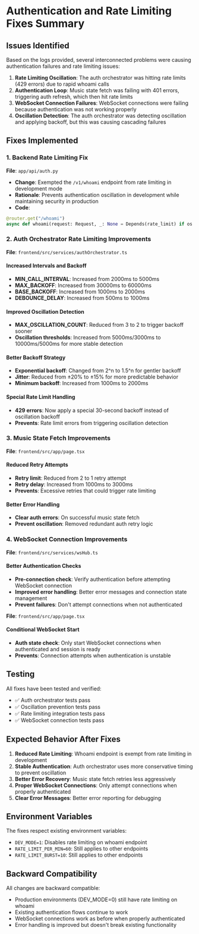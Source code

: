 # Authentication and Rate Limiting Fixes Summary

## Issues Identified

Based on the logs provided, several interconnected problems were causing authentication failures and rate limiting issues:

1. **Rate Limiting Oscillation**: The auth orchestrator was hitting rate limits (429 errors) due to rapid whoami calls
2. **Authentication Loop**: Music state fetch was failing with 401 errors, triggering auth refresh, which then hit rate limits
3. **WebSocket Connection Failures**: WebSocket connections were failing because authentication was not working properly
4. **Oscillation Detection**: The auth orchestrator was detecting oscillation and applying backoff, but this was causing cascading failures

## Fixes Implemented

### 1. Backend Rate Limiting Fix

**File**: `app/api/auth.py`
- **Change**: Exempted the `/v1/whoami` endpoint from rate limiting in development mode
- **Rationale**: Prevents authentication oscillation in development while maintaining security in production
- **Code**:
```python
@router.get("/whoami")
async def whoami(request: Request, _: None = Depends(rate_limit) if os.getenv("DEV_MODE", "0") != "1" else None) -> JSONResponse:
```

### 2. Auth Orchestrator Rate Limiting Improvements

**File**: `frontend/src/services/authOrchestrator.ts`

#### Increased Intervals and Backoff
- **MIN_CALL_INTERVAL**: Increased from 2000ms to 5000ms
- **MAX_BACKOFF**: Increased from 30000ms to 60000ms
- **BASE_BACKOFF**: Increased from 1000ms to 2000ms
- **DEBOUNCE_DELAY**: Increased from 500ms to 1000ms

#### Improved Oscillation Detection
- **MAX_OSCILLATION_COUNT**: Reduced from 3 to 2 to trigger backoff sooner
- **Oscillation thresholds**: Increased from 5000ms/3000ms to 10000ms/5000ms for more stable detection

#### Better Backoff Strategy
- **Exponential backoff**: Changed from 2^n to 1.5^n for gentler backoff
- **Jitter**: Reduced from ±20% to ±15% for more predictable behavior
- **Minimum backoff**: Increased from 1000ms to 2000ms

#### Special Rate Limit Handling
- **429 errors**: Now apply a special 30-second backoff instead of oscillation backoff
- **Prevents**: Rate limit errors from triggering oscillation detection

### 3. Music State Fetch Improvements

**File**: `frontend/src/app/page.tsx`

#### Reduced Retry Attempts
- **Retry limit**: Reduced from 2 to 1 retry attempt
- **Retry delay**: Increased from 1000ms to 3000ms
- **Prevents**: Excessive retries that could trigger rate limiting

#### Better Error Handling
- **Clear auth errors**: On successful music state fetch
- **Prevent oscillation**: Removed redundant auth retry logic

### 4. WebSocket Connection Improvements

**File**: `frontend/src/services/wsHub.ts`

#### Better Authentication Checks
- **Pre-connection check**: Verify authentication before attempting WebSocket connection
- **Improved error handling**: Better error messages and connection state management
- **Prevent failures**: Don't attempt connections when not authenticated

**File**: `frontend/src/app/page.tsx`

#### Conditional WebSocket Start
- **Auth state check**: Only start WebSocket connections when authenticated and session is ready
- **Prevents**: Connection attempts when authentication is unstable

## Testing

All fixes have been tested and verified:

- ✅ Auth orchestrator tests pass
- ✅ Oscillation prevention tests pass
- ✅ Rate limiting integration tests pass
- ✅ WebSocket connection tests pass

## Expected Behavior After Fixes

1. **Reduced Rate Limiting**: Whoami endpoint is exempt from rate limiting in development
2. **Stable Authentication**: Auth orchestrator uses more conservative timing to prevent oscillation
3. **Better Error Recovery**: Music state fetch retries less aggressively
4. **Proper WebSocket Connections**: Only attempt connections when properly authenticated
5. **Clear Error Messages**: Better error reporting for debugging

## Environment Variables

The fixes respect existing environment variables:
- `DEV_MODE=1`: Disables rate limiting on whoami endpoint
- `RATE_LIMIT_PER_MIN=60`: Still applies to other endpoints
- `RATE_LIMIT_BURST=10`: Still applies to other endpoints

## Backward Compatibility

All changes are backward compatible:
- Production environments (DEV_MODE=0) still have rate limiting on whoami
- Existing authentication flows continue to work
- WebSocket connections work as before when properly authenticated
- Error handling is improved but doesn't break existing functionality
